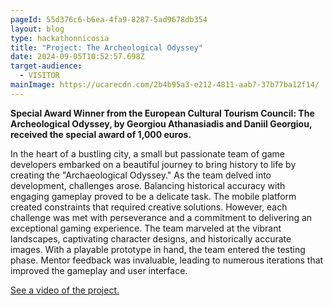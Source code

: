 ```yaml
---
pageId: 55d376c6-b6ea-4fa9-8287-5ad9678db354
layout: blog
type: hackathonnicosia
title: "Project: The Archeological Odyssey"
date: 2024-09-05T10:52:57.698Z
target-audience:
  - VISITOR
mainImage: https://ucarecdn.com/2b4b95a3-e212-4811-aab7-37b77ba12f14/
---
```

**Special Award Winner from the European Cultural Tourism Council: The Archeological Odyssey, by Georgiou Athanasiadis and Daniil Georgiou, received the special award of 1,000 euros.**

In the heart of a bustling city, a small but passionate team of game developers embarked on a beautiful journey to bring history to life by creating the "Archaeological Odyssey." As the team delved into development, challenges arose. Balancing historical accuracy with engaging gameplay proved to be a delicate task. The mobile platform created constraints that required creative solutions. However, each challenge was met with perseverance and a commitment to delivering an exceptional gaming experience. The team marveled at the vibrant landscapes, captivating character designs, and historically accurate images. With a playable prototype in hand, the team entered the testing phase. Mentor feedback was invaluable, leading to numerous iterations that improved the gameplay and user interface.

<a href="https://drive.google.com/file/d/1dFYoqTlbKyQOBIjtZCnyRWpA_C6X_0UD/view" target="_blank" rel="noreferrer">See a video of the project.</a>